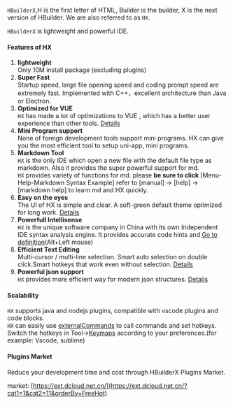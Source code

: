 `HBuilderX`,H is the first letter of HTML, Builder is the builder, X is the next version of HBuilder. We are also referred to as `HX`.

`HBuilderX` is lightweight and powerful IDE.

#### Features of HX
1. **lightweight**
<br/>Only 10M install package (excluding plugins)
2. **Super Fast**
<br/>Startup speed, large file opening speed and coding prompt speed are extremely fast. Implemented with C++，excellent architecture than Java or Electron.
3. **Optimized for VUE**
<br/>`HX` has made a lot of optimizations to VUE , which has a better user experience than other tools.
	[Details](/Tutorial/Language/vue)
4. **Mini Program support**
<br/>None of foreign development tools support mini programs.  HX can give you the most efficient tool to setup uni-app, mini programs.
5. **Markdown Tool**
<br/>`HX` is the only IDE which open a new file with the default file type as markdown. Also it provides the super powerful support for md. 
<br/>`HX` provides variety of functions for md. please **be sure to click** [Menu-Help-Markdown Syntax Example] refer to [manual] -> [help] -> [markdown help] to learn md and HX quickly.
6. **Easy on the eyes**
<br/>The UI of HX is simple and clear. A soft-green default theme optimized for long work. [Details](/Tutorial/Other/health)
7. **Powerfull Intellisense**
<br/>`HX` is the unique software company in China with its own Independent IDE syntax analysis engine. It provides accurate code hints and [Go to definition](/Tutorial/UserGuide/goto)(Alt+Left mouse)
8. **Efficient Text Editing**
<br/>Multi-cursor / multi-line selection. Smart auto selection on double click.Smart hotkeys that work even without selection. [Details](/Tutorial/UserGuide/selection)
9. **Powerful json support**
<br/>`HX` provides more efficient way for modern json structures. [Details](/Tutorial/Language/json)


#### Scalability
`HX` supports java and nodejs plugins, compatible with vscode plugins and code blocks.<br/>
`HX` can easily use [externalCommands](/Tutorial/UserGuide/externalCommands) to call commands and set hotkeys.<br/>
Switch the hotkeys in Tool->[Keymaps](/Tutorial/keybindings) according to your preferences.(for example: Vscode, sublime)

#### Plugins Market

Reduce your development time and cost through HBuilderX Plugins Market.

market: [https://ext.dcloud.net.cn/](https://ext.dcloud.net.cn/?cat1=1&cat2=11&orderBy=FreeHot)

